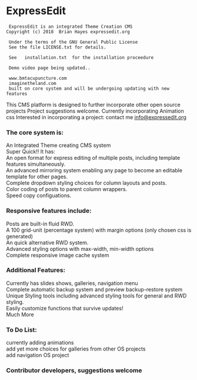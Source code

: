 # ExpressEdit
     ExpressEdit is an integrated Theme Creation CMS
	Copyright (c) 2018  Brian Hayes expressedit.org
     
     Under the terms of the GNU General Public License  
     See the file LICENSE.txt for details.  

     See   installation.txt  for the installation proceedure
     
     Demo video page being updated..
     
     www.bmtacupuncture.com
     imaginetheland.com
     built on core system and will be undergoing updating with new features

This CMS platform is designed to further incorporate other open source projects
Project suggestions welcome.
Currently incorporating Animation css
Interested in incorporating a project: contact me  info@expressedit.org

<h3>The core system is:</h3>

An Integrated Theme creating CMS system<br>
Super Quick!! It has:<br>
An open format for express editing of multiple posts, including template features simultaneously.<br>
An advanced mirroring system enabling any page to become an editable template for other pages.<br>
Complete dropdown styling choices for column layouts and posts. <br>
Color coding of posts to parent column wrappers.<br>
Speed copy configuations.<br>

<h3>Responsive features include:</h3>
Posts are built-in fluid RWD.<br>
A 100 grid-unit (percentage system) with margin options   (only chosen css is generated)<br>
An quick alternative RWD system.<br>
Advanced styling options with max-width, min-width options<br>
Complete responsive image cache system<br>

<h3>Additional Features:</h3>
Currently has slides shows, galleries, navigation menu <br>
Complete automatic backup system and preview backup-restore system    <br>
Unique Styling tools including advanced styling tools for general and RWD styling.<br>
Easily customize functions that survive updates!<br>
Much More<br>

<h3>To Do List:</h3>
currently adding animations<br>
add yet more choices for galleries from other OS projects<br>
add navigation OS project<br>

<h3>Contributor developers, suggestions welcome</h3>
